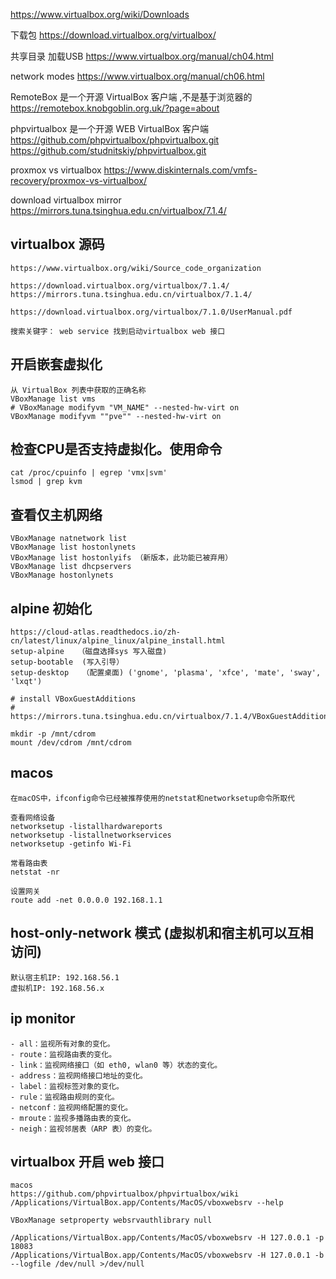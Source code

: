 https://www.virtualbox.org/wiki/Downloads

下载包
https://download.virtualbox.org/virtualbox/

共享目录 加载USB
https://www.virtualbox.org/manual/ch04.html

network modes
https://www.virtualbox.org/manual/ch06.html

RemoteBox 是一个开源 VirtualBox 客户端 ,不是基于浏览器的
https://remotebox.knobgoblin.org.uk/?page=about

phpvirtualbox 是一个开源 WEB VirtualBox 客户端
https://github.com/phpvirtualbox/phpvirtualbox.git
https://github.com/studnitskiy/phpvirtualbox.git

proxmox vs virtualbox
https://www.diskinternals.com/vmfs-recovery/proxmox-vs-virtualbox/

download virtualbox mirror
https://mirrors.tuna.tsinghua.edu.cn/virtualbox/7.1.4/

## virtualbox 源码

    https://www.virtualbox.org/wiki/Source_code_organization

    https://download.virtualbox.org/virtualbox/7.1.4/
    https://mirrors.tuna.tsinghua.edu.cn/virtualbox/7.1.4/

    https://download.virtualbox.org/virtualbox/7.1.0/UserManual.pdf

    搜索关键字： web service 找到启动virtualbox web 接口



## 开启嵌套虚拟化

    从 VirtualBox 列表中获取的正确名称
    VBoxManage list vms
    # VBoxManage modifyvm "VM_NAME" --nested-hw-virt on
    VBoxManage modifyvm ""pve"" --nested-hw-virt on

## 检查CPU是否支持虚拟化。使用命令

    cat /proc/cpuinfo | egrep 'vmx|svm'
    lsmod | grep kvm

## 查看仅主机网络

    VBoxManage natnetwork list
    VBoxManage list hostonlynets
    VBoxManage list hostonlyifs （新版本，此功能已被弃用）
    VBoxManage list dhcpservers
    VBoxManage hostonlynets

## alpine 初始化

    https://cloud-atlas.readthedocs.io/zh-cn/latest/linux/alpine_linux/alpine_install.html
    setup-alpine   （磁盘选择sys 写入磁盘)
    setup-bootable  (写入引导）
    setup-desktop   （配置桌面) ('gnome', 'plasma', 'xfce', 'mate', 'sway', 'lxqt')

    # install VBoxGuestAdditions
    # https://mirrors.tuna.tsinghua.edu.cn/virtualbox/7.1.4/VBoxGuestAdditions_7.1.4.iso

    mkdir -p /mnt/cdrom
    mount /dev/cdrom /mnt/cdrom

## macos

    在macOS中，ifconfig命令已经被推荐使用的netstat和networksetup命令所取代

    查看网络设备
    networksetup -listallhardwareports
    networksetup -listallnetworkservices
    networksetup -getinfo Wi-Fi

    常看路由表
    netstat -nr

    设置网关
    route add -net 0.0.0.0 192.168.1.1

## host-only-network 模式 (虚拟机和宿主机可以互相访问)

    默认宿主机IP: 192.168.56.1
    虚拟机IP: 192.168.56.x


## ip monitor

    - all：监视所有对象的变化。
    - route：监视路由表的变化。
    - link：监视网络接口（如 eth0, wlan0 等）状态的变化。
    - address：监视网络接口地址的变化。
    - label：监视标签对象的变化。
    - rule：监视路由规则的变化。
    - netconf：监视网络配置的变化。
    - mroute：监视多播路由表的变化。
    - neigh：监视邻居表（ARP 表）的变化。

## virtualbox 开启 web 接口
    macos
    https://github.com/phpvirtualbox/phpvirtualbox/wiki
    /Applications/VirtualBox.app/Contents/MacOS/vboxwebsrv --help

    VBoxManage setproperty websrvauthlibrary null

    /Applications/VirtualBox.app/Contents/MacOS/vboxwebsrv -H 127.0.0.1 -p 18083
    /Applications/VirtualBox.app/Contents/MacOS/vboxwebsrv -H 127.0.0.1 -b --logfile /dev/null >/dev/null
